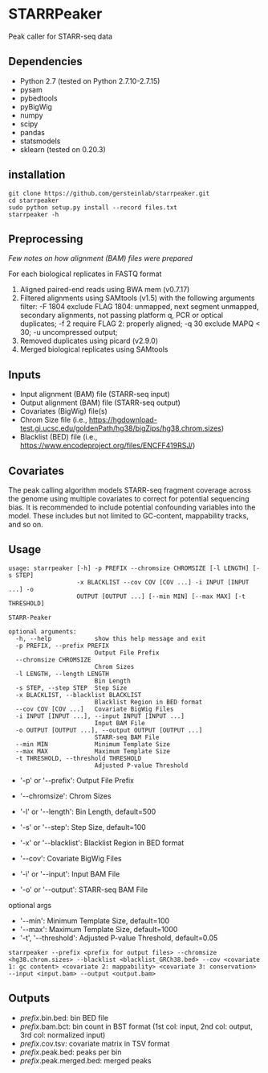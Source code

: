 # STARRPeaker
Peak caller for STARR-seq data

## Dependencies

* Python 2.7 (tested on Python 2.7.10-2.7.15)
* pysam
* pybedtools
* pyBigWig
* numpy
* scipy
* pandas
* statsmodels
* sklearn (tested on 0.20.3)

## installation

```
git clone https://github.com/gersteinlab/starrpeaker.git
cd starrpeaker
sudo python setup.py install --record files.txt
starrpeaker -h
```

## Preprocessing

*Few notes on how alignment (BAM) files were prepared*

For each biological replicates in FASTQ format

1. Aligned paired-end reads using BWA mem (v0.7.17)
2. Filtered alignments using SAMtools (v1.5) with the following arguments
filter: -F 1804 exclude FLAG 1804: unmapped, next segment unmapped, secondary alignments, not passing platform q, PCR or optical duplicates; -f 2 require FLAG 2: properly aligned; -q 30 exclude MAPQ < 30; -u uncompressed output; 
3. Removed duplicates using picard (v2.9.0)
4. Merged biological replicates using SAMtools

## Inputs

* Input alignment (BAM) file (STARR-seq input)
* Output alignment (BAM) file (STARR-seq output)
* Covariates (BigWig) file(s)
* Chrom Size file (i.e., https://hgdownload-test.gi.ucsc.edu/goldenPath/hg38/bigZips/hg38.chrom.sizes) 
* Blacklist (BED) file (i.e., https://www.encodeproject.org/files/ENCFF419RSJ/)

## Covariates

The peak calling algorithm models STARR-seq fragment coverage across the genome using multiple covariates to correct for potential sequencing bias. It is recommended to include potential confounding variables into the model. These includes but not limited to GC-content, mappability tracks, and so on.

## Usage

```
usage: starrpeaker [-h] -p PREFIX --chromsize CHROMSIZE [-l LENGTH] [-s STEP]
                   -x BLACKLIST --cov COV [COV ...] -i INPUT [INPUT ...] -o
                   OUTPUT [OUTPUT ...] [--min MIN] [--max MAX] [-t THRESHOLD]

STARR-Peaker

optional arguments:
  -h, --help            show this help message and exit
  -p PREFIX, --prefix PREFIX
                        Output File Prefix
  --chromsize CHROMSIZE
                        Chrom Sizes
  -l LENGTH, --length LENGTH
                        Bin Length
  -s STEP, --step STEP  Step Size
  -x BLACKLIST, --blacklist BLACKLIST
                        Blacklist Region in BED format
  --cov COV [COV ...]   Covariate BigWig Files
  -i INPUT [INPUT ...], --input INPUT [INPUT ...]
                        Input BAM File
  -o OUTPUT [OUTPUT ...], --output OUTPUT [OUTPUT ...]
                        STARR-seq BAM File
  --min MIN             Minimum Template Size
  --max MAX             Maximum Template Size
  -t THRESHOLD, --threshold THRESHOLD
                        Adjusted P-value Threshold
```

* '-p' or '--prefix': Output File Prefix
* '--chromsize': Chrom Sizes
* '-l' or '--length': Bin Length, default=500
* '-s' or '--step': Step Size, default=100
* '-x' or '--blacklist': Blacklist Region in BED format
* '--cov': Covariate BigWig Files

* '-i' or '--input': Input BAM File
* '-o' or '--output': STARR-seq BAM File

optional args
* '--min': Minimum Template Size, default=100
* '--max': Maximum Template Size, default=1000
* '-t', '--threshold': Adjusted P-value Threshold, default=0.05

```
starrpeaker --prefix <prefix for output files> --chromsize <hg38.chrom.sizes> --blacklist <blacklist_GRCh38.bed> --cov <covariate 1: gc content> <covariate 2: mappability> <covariate 3: conservation> --input <input.bam> --output <output.bam>
```

## Outputs

* *prefix*.bin.bed: bin BED file
* *prefix*.bam.bct: bin count in BST format (1st col: input, 2nd col: output, 3rd col: normalized input)
* *prefix*.cov.tsv: covariate matrix in TSV format
* *prefix*.peak.bed: peaks per bin
* *prefix*.peak.merged.bed: merged peaks
